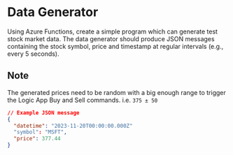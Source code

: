 # Data Generator
Using Azure Functions, create a simple program which can generate test stock market data.
The data generator should produce JSON messages containing the stock symbol, price and timestamp at regular intervals (e.g., every 5 seconds).

## Note
The generated prices need to be random with a big enough range to trigger the Logic App Buy and Sell commands. i.e. `375 ± 50`

```JSON
// Example JSON message
{
  "datetime": "2023-11-20T00:00:00.000Z"
  "symbol": "MSFT",
  "price": 377.44
}
```
